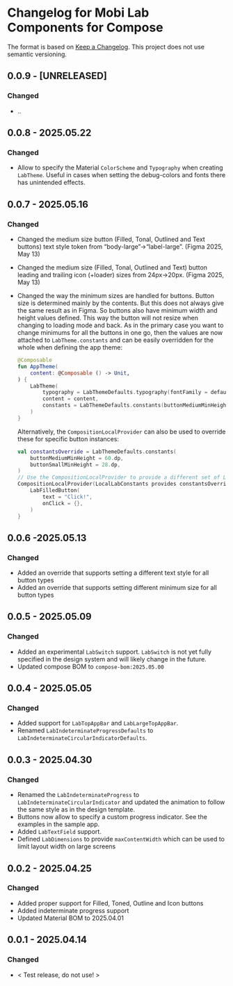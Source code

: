 # Changelog for Mobi Lab Components for Compose

The format is based on [Keep a Changelog](https://keepachangelog.com/en/1.0.0/). This project does not use semantic versioning.

## 0.0.9 - [UNRELEASED]

### Changed

- ..

## 0.0.8 - 2025.05.22

### Changed

- Allow to specify the Material `ColorScheme` and `Typography` when creating `LabTheme`. Useful in cases when setting the debug-colors and fonts there has unintended effects.

## 0.0.7 - 2025.05.16

### Changed

- Changed the medium size button (Filled, Tonal, Outlined and Text buttons) text style token from “body-large”→“label-large”. (Figma 2025, May 13)

- Changed the medium size (Filled, Tonal, Outlined and Text) button leading and trailing icon (+loader) sizes from 24px→20px. (Figma 2025, May 13)

- Changed the way the minimum sizes are handled for buttons. Button size is determined mainly by the contents. But this does not always give the same result as in Figma. So buttons also have minimum width and height values defined. This way the button will not resize when changing to loading mode and back. As in the primary case you want to change minimums for all the buttons in one go, then the values are now attached to `LabTheme.constants` and can be easily overridden for the whole when defining the app theme:

  ```kotlin
  @Composable
  fun AppTheme(
      content: @Composable () -> Unit,
  ) {
      LabTheme(
          typography = LabThemeDefaults.typography(fontFamily = defaultFontFamily()),
          content = content,
          constants = LabThemeDefaults.constants(buttonMediumMinHeight = 48.dp)
      )
  }
  ```

  Alternatively, the `CompositionLocalProvider` can also be used to override these for specific button instances:

  ```kotlin
  val constantsOverride = LabThemeDefaults.constants(
      buttonMediumMinHeight = 60.dp,
      buttonSmallMinHeight = 28.dp,
  )
  // Use the CompositionLocalProvider to provide a different set of LocalLabConstants for this composable
  CompositionLocalProvider(LocalLabConstants provides constantsOverride) {
      LabFilledButton(
          text = "Click!",
          onClick = {},
      )
  }
  ```

  

## 0.0.6 -2025.05.13

### Changed

- Added an override that supports setting a different text style for all button types
- Added an override that supports setting different minimum size for all button types

## 0.0.5 - 2025.05.09

### Changed

- Added an experimental `LabSwitch` support. `LabSwitch` is not yet fully specified in the design system and will likely change in the future.
- Updated compose BOM to `compose-bom:2025.05.00`

## 0.0.4 - 2025.05.05

### Changed

- Added support for `LabTopAppBar` and `LabLargeTopAppBar`.
- Renamed `LabIndeterminateProgressDefaults` to `LabIndeterminateCircularIndicatorDefaults`.

## 0.0.3 - 2025.04.30

### Changed

- Renamed the `LabIndeterminateProgress` to `LabIndeterminateCircularIndicator` and updated the animation to follow the same style as in the design template.
- Buttons now allow to specify a custom progress indicator. See the examples in the sample app.
- Added `LabTextField` support.
- Defined `LabDimensions` to provide `maxContentWidth` which can be used to limit layout width on large screens

## 0.0.2 - 2025.04.25

### Changed

- Added proper support for Filled, Toned, Outline and Icon buttons
- Added indeterminate progress support
- Updated Material BOM to 2025.04.01

## 0.0.1 - 2025.04.14

### Changed

- < Test release, do not use! >
